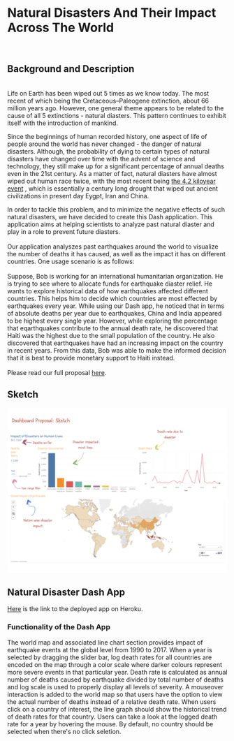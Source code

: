 # Natural Disasters And Their Impact Across The World
<br>

## Background and Description
<br>
Life on Earth has been wiped out 5 times as we know today. The most recent of which being the Cretaceous–Paleogene extinction, about 66 million years ago. However, one general theme appears to be related to the cause of all 5 extinctions - natural diasters. This pattern continues to exhibit itself with the introduction of mankind.

Since the beginnings of human recorded history, one aspect of life of people around the world has never changed - the danger of natural disasters. Although, the probability of dying to certain types of natural disasters have changed over time with the advent of science and technology, they still make up for a significant percentage of annual deaths even in the 21st century. As a matter of fact, natural diasters have almost wiped out human race twice, with the most recent being [the 4.2 kiloyear event](https://en.wikipedia.org/wiki/4.2_kiloyear_event) , which is essentially a century long drought that wiped out ancient civilizations in present day Eygpt, Iran and China.

In order to tackle this problem, and to minimize the negative effects of such natural disasters, we have decided to create this Dash application. This application aims at helping scientists to analyze past natural diaster and play in a role to prevent future diasters. 
<br>
<br>
Our application analyszes past earthquakes around the world to visualize the number of deaths it has caused, as well as the impact it has on different countries. One usage scenario is as follows:
<br>
<br>
Suppose, Bob is working for an international humanitarian organization. He is trying to see where to allocate funds for earthquake diaster relief. He wants to explore historical data of how earthquakes affected different countries. This helps him to decide which countries are most effected by earthquakes every year. While using our Dash app, he noticed that in terms of absolute deaths per year due to earthquakes, China and India appeared to be highest every single year. However, while exploring the percentage that eqarthquakes contribute to the annual death rate, he discovered that Haiti was the highest due to the small population of the country. He also discovered that earthquakes have had an increasing impact on the country in recent years. From this data, Bob was able to make the informed decision that it is best to provide monetary support to Haiti instead. 
<br>
<br>
Please read our full proposal [here](https://github.com/UBC-MDS/DSCI_532_group_201_milestone_1/blob/master/proposal.md).



## Sketch
<html>
  <img src = "images/sketch_v1.png" />
<html>

## Natural Disaster Dash App
[Here]() is the link to the deployed app on Heroku.

### Functionality of the Dash App
The world map and associated line chart section provides impact of earthquake events at the global level from 1990 to 2017. When a year is selected by dragging the slider bar, log death rates for all countries are encoded on the map through a color scale where darker colours represent more severe events in that particular year. Death rate is calculated as annual number of deaths caused by earthquake divided by total number of deaths and log scale is used to properly display all levels of severity. A mouseover interaction is added to the world map so that users have the option to view the actual number of deaths instead of a relative death rate. When users click on a country of interest, the line graph should show the historical trend of death rates for that country. Users can take a look at the logged death rate for a year by hovering the mouse. By default, no country should be selected when there's no click seletion.
